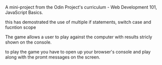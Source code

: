 A mini-project from the Odin Project's curriculum - Web Development 101, JavaScript Basics.

this has demostrated the use of multiple if statements, switch case and fucntion scope

The game allows a user to play against the computer with results stricly shown on the console.

to play the game you have to open up your browser's console and play along with the promt messages on the screen.